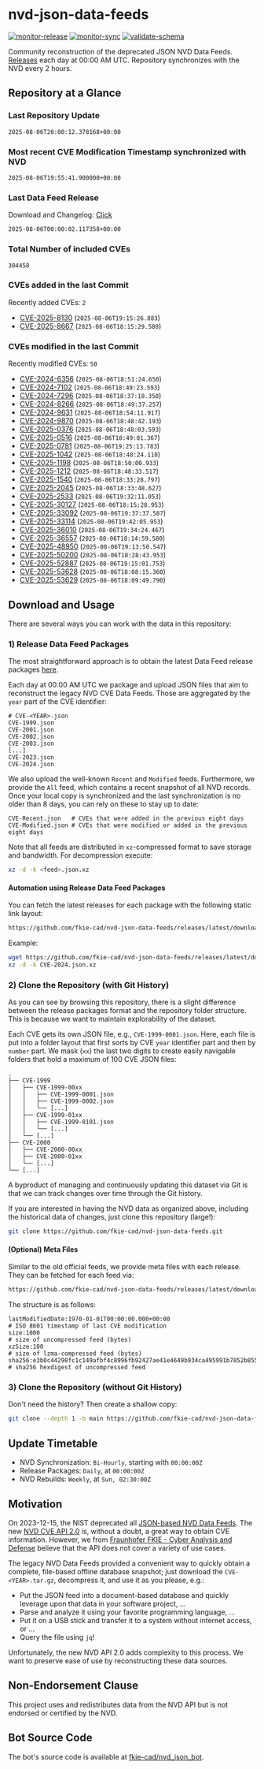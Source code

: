 # nvd-json-data-feeds

[![monitor-release](https://github.com/fkie-cad/nvd-json-data-feeds/actions/workflows/monitor_release.yml/badge.svg)](https://github.com/fkie-cad/nvd-json-data-feeds/actions/workflows/monitor_release.yml)
[![monitor-sync](https://github.com/fkie-cad/nvd-json-data-feeds/actions/workflows/monitor_sync.yml/badge.svg)](https://github.com/fkie-cad/nvd-json-data-feeds/actions/workflows/monitor_sync.yml)
[![validate-schema](https://github.com/fkie-cad/nvd-json-data-feeds/actions/workflows/validate_schema.yml/badge.svg)](https://github.com/fkie-cad/nvd-json-data-feeds/actions/workflows/validate_schema.yml)

Community reconstruction of the deprecated JSON NVD Data Feeds.
[Releases](https://github.com/fkie-cad/nvd-json-data-feeds/releases/latest) each day at 00:00 AM UTC.
Repository synchronizes with the NVD every 2 hours.

## Repository at a Glance

### Last Repository Update

```plain
2025-08-06T20:00:12.378168+00:00
```

### Most recent CVE Modification Timestamp synchronized with NVD

```plain
2025-08-06T19:55:41.900000+00:00
```

### Last Data Feed Release

Download and Changelog: [Click](https://github.com/fkie-cad/nvd-json-data-feeds/releases/latest)

```plain
2025-08-06T00:00:02.117358+00:00
```

### Total Number of included CVEs

```plain
304458
```

### CVEs added in the last Commit

Recently added CVEs: `2`

- [CVE-2025-8130](CVE-2025/CVE-2025-81xx/CVE-2025-8130.json) (`2025-08-06T19:15:26.883`)
- [CVE-2025-8667](CVE-2025/CVE-2025-86xx/CVE-2025-8667.json) (`2025-08-06T18:15:29.580`)


### CVEs modified in the last Commit

Recently modified CVEs: `50`

- [CVE-2024-6356](CVE-2024/CVE-2024-63xx/CVE-2024-6356.json) (`2025-08-06T18:51:24.650`)
- [CVE-2024-7102](CVE-2024/CVE-2024-71xx/CVE-2024-7102.json) (`2025-08-06T18:49:23.593`)
- [CVE-2024-7296](CVE-2024/CVE-2024-72xx/CVE-2024-7296.json) (`2025-08-06T18:37:18.350`)
- [CVE-2024-8266](CVE-2024/CVE-2024-82xx/CVE-2024-8266.json) (`2025-08-06T18:49:37.257`)
- [CVE-2024-9631](CVE-2024/CVE-2024-96xx/CVE-2024-9631.json) (`2025-08-06T18:54:11.917`)
- [CVE-2024-9870](CVE-2024/CVE-2024-98xx/CVE-2024-9870.json) (`2025-08-06T18:48:42.193`)
- [CVE-2025-0376](CVE-2025/CVE-2025-03xx/CVE-2025-0376.json) (`2025-08-06T18:48:03.593`)
- [CVE-2025-0516](CVE-2025/CVE-2025-05xx/CVE-2025-0516.json) (`2025-08-06T18:49:01.367`)
- [CVE-2025-0781](CVE-2025/CVE-2025-07xx/CVE-2025-0781.json) (`2025-08-06T19:25:13.783`)
- [CVE-2025-1042](CVE-2025/CVE-2025-10xx/CVE-2025-1042.json) (`2025-08-06T18:48:24.110`)
- [CVE-2025-1198](CVE-2025/CVE-2025-11xx/CVE-2025-1198.json) (`2025-08-06T18:50:00.933`)
- [CVE-2025-1212](CVE-2025/CVE-2025-12xx/CVE-2025-1212.json) (`2025-08-06T18:48:33.517`)
- [CVE-2025-1540](CVE-2025/CVE-2025-15xx/CVE-2025-1540.json) (`2025-08-06T18:33:28.797`)
- [CVE-2025-2045](CVE-2025/CVE-2025-20xx/CVE-2025-2045.json) (`2025-08-06T18:33:48.627`)
- [CVE-2025-2533](CVE-2025/CVE-2025-25xx/CVE-2025-2533.json) (`2025-08-06T19:32:11.053`)
- [CVE-2025-30127](CVE-2025/CVE-2025-301xx/CVE-2025-30127.json) (`2025-08-06T18:15:28.953`)
- [CVE-2025-33092](CVE-2025/CVE-2025-330xx/CVE-2025-33092.json) (`2025-08-06T19:37:37.587`)
- [CVE-2025-33114](CVE-2025/CVE-2025-331xx/CVE-2025-33114.json) (`2025-08-06T19:42:05.953`)
- [CVE-2025-36010](CVE-2025/CVE-2025-360xx/CVE-2025-36010.json) (`2025-08-06T19:34:24.467`)
- [CVE-2025-36557](CVE-2025/CVE-2025-365xx/CVE-2025-36557.json) (`2025-08-06T18:14:59.580`)
- [CVE-2025-48950](CVE-2025/CVE-2025-489xx/CVE-2025-48950.json) (`2025-08-06T19:13:50.547`)
- [CVE-2025-50200](CVE-2025/CVE-2025-502xx/CVE-2025-50200.json) (`2025-08-06T18:28:43.953`)
- [CVE-2025-52887](CVE-2025/CVE-2025-528xx/CVE-2025-52887.json) (`2025-08-06T19:15:01.753`)
- [CVE-2025-53628](CVE-2025/CVE-2025-536xx/CVE-2025-53628.json) (`2025-08-06T18:08:15.360`)
- [CVE-2025-53629](CVE-2025/CVE-2025-536xx/CVE-2025-53629.json) (`2025-08-06T18:09:49.790`)


## Download and Usage

There are several ways you can work with the data in this repository:

### 1) Release Data Feed Packages

The most straightforward approach is to obtain the latest Data Feed release packages [here](https://github.com/fkie-cad/nvd-json-data-feeds/releases/latest).

Each day at 00:00 AM UTC we package and upload JSON files that aim to reconstruct the legacy NVD CVE Data Feeds.
Those are aggregated by the `year` part of the CVE identifier:

```
# CVE-<YEAR>.json
CVE-1999.json
CVE-2001.json
CVE-2002.json
CVE-2003.json
[...]
CVE-2023.json
CVE-2024.json
```

We also upload the well-known `Recent` and `Modified` feeds.
Furthermore, we provide the `All` feed, which contains a recent snapshot of all NVD records.
Once your local copy is synchronized and the last synchronization is no older than 8 days, you can rely on these to stay up to date:

```plain
CVE-Recent.json   # CVEs that were added in the previous eight days
CVE-Modified.json # CVEs that were modified or added in the previous eight days
```

Note that all feeds are distributed in `xz`-compressed format to save storage and bandwidth.
For decompression execute:

```sh
xz -d -k <feed>.json.xz
```

#### Automation using Release Data Feed Packages

You can fetch the latest releases for each package with the following static link layout:

```sh
https://github.com/fkie-cad/nvd-json-data-feeds/releases/latest/download/CVE-<YEAR>.json.xz
```

Example:

```sh
wget https://github.com/fkie-cad/nvd-json-data-feeds/releases/latest/download/CVE-2024.json.xz
xz -d -k CVE-2024.json.xz
```

### 2) Clone the Repository (with Git History)

As you can see by browsing this repository, there is a slight difference between the release packages format and the repository folder structure.
This is because we want to maintain explorability of the dataset.

Each CVE gets its own JSON file, e.g., `CVE-1999-0001.json`.
Here, each file is put into a folder layout that first sorts by CVE `year` identifier part and then by `number` part.
We mask (`xx`) the last two digits to create easily navigable folders that hold a maximum of 100 CVE JSON files:

```plain
.
├── CVE-1999
│   ├── CVE-1999-00xx
│   │   ├── CVE-1999-0001.json
│   │   ├── CVE-1999-0002.json
│   │   └── [...]
│   ├── CVE-1999-01xx
│   │   ├── CVE-1999-0101.json
│   │   └── [...]
│   └── [...]
├── CVE-2000
│   ├── CVE-2000-00xx
│   ├── CVE-2000-01xx
│   └── [...]
└── [...]
```

A byproduct of managing and continuously updating this dataset via Git is that we can track changes over time through the Git history.

If you are interested in having the NVD data as organized above, including the historical data of changes, just clone this repository (large!):

```sh
git clone https://github.com/fkie-cad/nvd-json-data-feeds.git
```

#### (Optional) Meta Files

Similar to the old official feeds, we provide meta files with each release. They can be fetched for each feed via:

```sh
https://github.com/fkie-cad/nvd-json-data-feeds/releases/latest/download/CVE-<YEAR>.meta
```

The structure is as follows:

```plain
lastModifiedDate:1970-01-01T00:00:00.000+00:00                          # ISO 8601 timestamp of last CVE modification
size:1000                                                               # size of uncompressed feed (bytes)
xzSize:100                                                              # size of lzma-compressed feed (bytes)
sha256:e3b0c44298fc1c149afbf4c8996fb92427ae41e4649b934ca495991b7852b855 # sha256 hexdigest of uncompressed feed
```

### 3) Clone the Repository (without Git History)

Don't need the history? Then create a shallow copy:

```sh
git clone --depth 1 -b main https://github.com/fkie-cad/nvd-json-data-feeds.git
```


## Update Timetable

* NVD Synchronization: `Bi-Hourly`, starting with `00:00:00Z`
* Release Packages: `Daily`, at `00:00:00Z`
* NVD Rebuilds: `Weekly`, at `Sun, 02:30:00Z`


## Motivation

On 2023-12-15, the NIST deprecated all [JSON-based NVD Data Feeds](https://nvd.nist.gov/vuln/data-feeds#divRetirementBanner-1).
The new [NVD CVE API 2.0](https://nvd.nist.gov/developers/vulnerabilities) is, without a doubt, a great way to obtain CVE information.
However, we from [Fraunhofer FKIE - Cyber Analysis and Defense](https://www.fkie.fraunhofer.de/en/departments/cad.html) believe that the API does not cover a variety of use cases.

The legacy NVD Data Feeds provided a convenient way to quickly obtain a complete, file-based offline database snapshot; just download the `CVE-<YEAR>.tar.gz`, decompress it, and use it as you please, e.g.:

- Put the JSON feed into a document-based database and quickly leverage upon that data in your software project, ...
- Parse and analyze it using your favorite programming language, ...
- Put it on a USB stick and transfer it to a system without internet access, or ...
- Query the file using `jq`!

Unfortunately, the new NVD API 2.0 adds complexity to this process.
We want to preserve ease of use by reconstructing these data sources.

## Non-Endorsement Clause

This project uses and redistributes data from the NVD API but is not endorsed or certified by the NVD.

## Bot Source Code

The bot's source code is available at [fkie-cad/nvd\_json\_bot](https://github.com/fkie-cad/nvd_json_bot).
